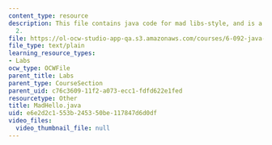 ```yaml
---
content_type: resource
description: This file contains java code for mad libs-style, and is a part of lab
  2.
file: https://ol-ocw-studio-app-qa.s3.amazonaws.com/courses/6-092-java-preparation-for-6-170-january-iap-2006/e6e2d2c1553b245350be117847d6d0df_MadHello.java
file_type: text/plain
learning_resource_types:
- Labs
ocw_type: OCWFile
parent_title: Labs
parent_type: CourseSection
parent_uid: c76c3609-11f2-a073-ecc1-fdfd622e1fed
resourcetype: Other
title: MadHello.java
uid: e6e2d2c1-553b-2453-50be-117847d6d0df
video_files:
  video_thumbnail_file: null
---
```

